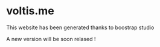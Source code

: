 # voltis.me

This website has been generated thanks to boostrap studio


A new version will be soon relased !
